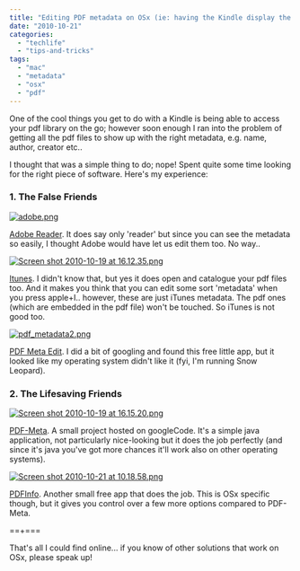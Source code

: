 ```yaml
---
title: "Editing PDF metadata on OSx (ie: having the Kindle display the right title/author with pdfs)"
date: "2010-10-21"
categories: 
  - "techlife"
  - "tips-and-tricks"
tags: 
  - "mac"
  - "metadata"
  - "osx"
  - "pdf"
---
```


One of the cool things you get to do with a Kindle is being able to access your pdf library on the go; however soon enough I ran into the problem of getting all the pdf files to show up with the right metadata, e.g. name, author, creator etc..

I thought that was a simple thing to do; nope! Spent quite some time looking for the right piece of software. Here's my experience:

### 1\. The False Friends

[![adobe.png](/media/static/blog_img/adobe.png)](http://www.michelepasin.org/blog/wp-content/uploads/2010/10/adobe.png)

[Adobe Reader](http://get.adobe.com/reader/). It does say only 'reader' but since you can see the metadata so easily, I thought Adobe would have let us edit them too. No way..

[![Screen shot 2010-10-19 at 16.12.35.png](/media/static/blog_img/Screen-shot-2010-10-19-at-16.12.35.png)](http://www.michelepasin.org/blog/wp-content/uploads/2010/10/Screen-shot-2010-10-19-at-16.12.35.png)

[Itunes](http://www.apple.com/itunes/). I didn't know that, but yes it does open and catalogue your pdf files too. And it makes you think that you can edit some sort 'metadata' when you press apple+I.. however, these are just iTunes metadata. The pdf ones (which are embedded in the pdf file) won't be touched. So iTunes is not good too.

[![pdf_metadata2.png](/media/static/blog_img/pdf_metadata2.png)](http://www.michelepasin.org/blog/wp-content/uploads/2010/10/pdf_metadata2.png)

[PDF Meta Edit](http://mac.softpedia.com/progDownload/PDF-MetaEdit-Download-61471.html). I did a bit of googling and found this free little app, but it looked like my operating system didn't like it (fyi, I'm running Snow Leopard).

### 2\. The Lifesaving Friends

[![Screen shot 2010-10-19 at 16.15.20.png](/media/static/blog_img/Screen-shot-2010-10-19-at-16.15.20.png)](http://www.michelepasin.org/blog/wp-content/uploads/2010/10/Screen-shot-2010-10-19-at-16.15.20.png)

[PDF-Meta](http://code.google.com/p/pdf-meta/). A small project hosted on googleCode. It's a simple java application, not particularly nice-looking but it does the job perfectly (and since it's java you've got more chances it'll work also on other operating systems).

[![Screen shot 2010-10-21 at 10.18.58.png](/media/static/blog_img/Screen-shot-2010-10-21-at-10.18.58.png)](http://www.michelepasin.org/blog/wp-content/uploads/2010/10/Screen-shot-2010-10-21-at-10.18.58.png)

[PDFInfo](http://www.sybrex.com/products/macgui/infomanager/download.php). Another small free app that does the job. This is OSx specific though, but it gives you control over a few more options compared to PDF-Meta.

\==+===

That's all I could find online... if you know of other solutions that work on OSx, please speak up!
